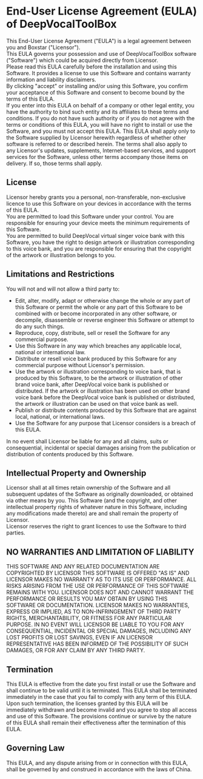 End-User License Agreement (EULA) of DeepVocalToolBox  
====  

This End-User License Agreement ("EULA") is a legal agreement between you and Boxstar ("Licensor").  
This EULA governs your possession and use of DeepVocalToolBox software ("Software") which could be acquired directly from Licensor.  
Please read this EULA carefully before the installation and using this Software. It provides a license to use this Software and contains warranty information and liability disclaimers.  
By clicking "accept" or installing and/or using this Software, you confirm your acceptance of this Software and consent to become bound by the terms of this EULA.  
If you enter into this EULA on behalf of a company or other legal entity, you have the authority to bind such entity and its affiliates to these terms and conditions. If you do not have such authority or if you do not agree with the terms or conditions of this EULA, you will have no right to install or use the Software, and you must not accept this EULA.
This EULA shall apply only to the Software supplied by Licensor herewith regardless of whether other software is referred to or described herein. The terms shall also apply to any Licensor's updates, supplements, Internet-based services, and support services for the Software, unless other terms accompany those items on delivery. If so, those terms shall apply.  

License  
----  

Licensor hereby grants you a personal, non-transferable, non-exclusive licence to use this Software on your devices in accordance with the terms of this EULA.  
You are permitted to load this Software under your control. You are responsible for ensuring your device meets the minimum requirements of this Software.  
You are permitted to build DeepVocal virtual singer voice bank with this Software, you have the right to design artwork or illustration corresponding to this voice bank, and you are responsible for ensuring that the copyright of the artwork or illustration belongs to you.   

Limitations and Restrictions  
----  

You will not and will not allow a third party to:  

- Edit, alter, modify, adapt or otherwise change the whole or any part of this Software or permit the whole or any part of this Software to be combined with or become incorporated in any other software, or decompile, disassemble or reverse engineer this Software or attempt to do any such things.  
- Reproduce, copy, distribute, sell or resell the Software for any commercial purpose.
- Use this Software in any way which breaches any applicable local, national or international law.  
- Distribute or resell voice bank produced by this Software for any commercial purpose without Licensor's permission.  
- Use the artwork or illustration corresponding to voice bank, that is produced by this Software, to be the artwork or illustration of other brand voice bank, after DeepVocal voice bank is published or distributed. If the artwork or illustration has been used on other brand voice bank before the DeepVocal voice bank is published or distributed, the artwork or illustration can be used on that voice bank as well.  
- Publish or distribute contents produced by this Software that are against local, national, or international laws.  
- Use the Software for any purpose that Licensor considers is a breach of this EULA.  

In no event shall Licensor be liable for any and all claims, suits or consequential, incidental or special damages arising from the publication or distribution of contents produced by this Software.  

Intellectual Property and Ownership  
----  

Licensor shall at all times retain ownership of the Software and all subsequent updates of the Software as originally downloaded, or obtained via other means by you. This Software (and the copyright, and other intellectual property rights of whatever nature in this Software, including any modifications made thereto) are and shall remain the property of Licensor.  
Licensor reserves the right to grant licences to use the Software to third parties.  

NO WARRANTIES AND LIMITATION OF LIABILITY
----

THIS SOFTWARE AND ANY RELATED DOCUMENTATION ARE COPYRIGHTED BY LICENSOR THIS SOFTWARE IS OFFERED "AS IS" AND LICENSOR MAKES NO WARRANTY AS TO ITS USE OR PERFORMANCE. ALL RISKS ARISING FROM THE USE OR PERFORMANCE OF THIS SOFTWARE REMAINS WITH YOU. LICENSOR DOES NOT AND CANNOT WARRANT THE PERFORMANCE OR RESULTS YOU MAY OBTAIN BY USING THIS SOFTWARE OR DOCUMENTATION. LICENSOR MAKES NO WARRANTIES, EXPRESS OR IMPLIED, AS TO NON-INFRINGEMENT OF THIRD PARTY RIGHTS, MERCHANTABILITY, OR FITNESS FOR ANY PARTICULAR PURPOSE. IN NO EVENT WILL LICENSOR BE LIABLE TO YOU FOR ANY CONSEQUENTIAL, INCIDENTAL OR SPECIAL DAMAGES, INCLUDING ANY LOST PROFITS OR LOST SAVINGS, EVEN IF AN LICENSOR REPRESENTATIVE HAS BEEN INFORMED OF THE POSSIBILITY OF SUCH DAMAGES, OR FOR ANY CLAIM BY ANY THIRD PARTY.  

Termination
----

This EULA is effective from the date you first install or use the Software and shall continue to be valid until it is terminated. This EULA shall be terminated immediately in the case that you fail to comply with any term of this EULA. Upon such termination, the licenses granted by this EULA will be immediately withdrawn and become invalid and you agree to stop all access and use of this Software. The provisions continue or survive by the nature of this EULA shall remain their effectiveness after the termination of this EULA.  

Governing Law
----

This EULA, and any dispute arising from or in connection with this EULA, shall be governed by and construed in accordance with the laws of China.
